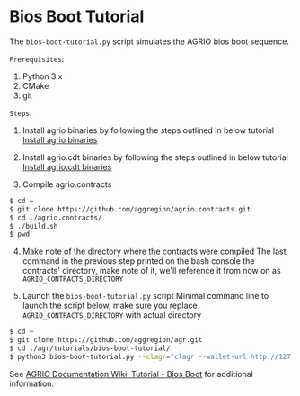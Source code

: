# Bios Boot Tutorial

The `bios-boot-tutorial.py` script simulates the AGRIO bios boot sequence.

``Prerequisites``:

1. Python 3.x
2. CMake
3. git

``Steps``:

1. Install agrio binaries by following the steps outlined in below tutorial
[Install agrio binaries](https://github.com/aggregion/agr#mac-os-x-brew-install)

2. Install agrio.cdt binaries by following the steps outlined in below tutorial
[Install agrio.cdt binaries](https://github.com/aggregion/agrio.cdt#binary-releases)

3. Compile agrio.contracts

```bash
$ cd ~
$ git clone https://github.com/aggregion/agrio.contracts.git
$ cd ./agrio.contracts/
$ ./build.sh
$ pwd

```

4. Make note of the directory where the contracts were compiled
The last command in the previous step printed on the bash console the contracts' directory, make note of it, we'll reference it from now on as `AGRIO_CONTRACTS_DIRECTORY`

5. Launch the `bios-boot-tutorial.py` script
Minimal command line to launch the script below, make sure you replace `AGRIO_CONTRACTS_DIRECTORY` with actual directory

```bash
$ cd ~
$ git clone https://github.com/aggregion/agr.git
$ cd ./agr/tutorials/bios-boot-tutorial/
$ python3 bios-boot-tutorial.py --clagr="clagr --wallet-url http://127.0.0.1:6666 " --nodagr=nodagr --kagrd=kagrd --contracts-dir="/AGRIO_CONTRACTS_DIRECTORY/" -a

```

See [AGRIO Documentation Wiki: Tutorial - Bios Boot](https://github.com/aggregion/agr/wiki/Tutorial-Bios-Boot-Sequence) for additional information.